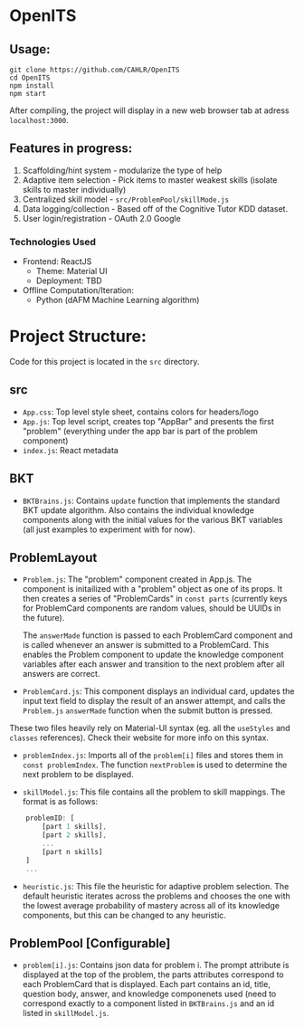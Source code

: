 # OpenITS

## Usage: 
```
git clone https://github.com/CAHLR/OpenITS
cd OpenITS
npm install
npm start
```
After compiling, the project will display in a new web browser tab at adress `localhost:3000`.

## Features in progress:
1) Scaffolding/hint system - modularize the type of help
2) Adaptive item selection - Pick items to master weakest skills (isolate skills to master individually)
3) Centralized skill model - `src/ProblemPool/skillMode.js`
4) Data logging/collection - Based off of the Cognitive Tutor KDD dataset.
5) User login/registration - OAuth 2.0 Google

### Technologies Used
* Frontend: ReactJS
	* Theme: Material UI
	* Deployment: TBD
* Offline Computation/Iteration:
	* Python (dAFM Machine Learning algorithm)

# Project Structure: 
Code for this project is located in the `src` directory. 

## src

- `App.css`: Top level style sheet, contains colors for headers/logo
- `App.js`: Top level script, creates top "AppBar" and presents the first "problem" (everything under the app bar is part of the problem component)
- `index.js`: React metadata

## BKT

- `BKTBrains.js`: Contains `update` function that implements the standard BKT update algorithm. Also contains the individual knowledge components along with the initial values for the various BKT variables (all just examples to experiment with for now). 

## ProblemLayout

- `Problem.js`: The "problem" component created in App.js. The component is initailized with a "problem" object as one of its props. It then creates a series of "ProblemCards" in `const parts` (currently keys for ProblemCard components are random values, should be UUIDs in the future). 

	The `answerMade` function is passed to each ProblemCard component and is called whenever an answer is submitted to a ProblemCard. This enables the Problem component to update the knowledge component variables after each answer and transition to the next problem after all answers are correct. 
	
- `ProblemCard.js`: This component displays an individual card, updates the input text field to display the result of an answer attempt, and calls the `Problem.js` 	`answerMade` function when the submit button is pressed.  

These two files heavily rely on Material-UI syntax (eg. all the `useStyles` and `classes` references). Check their website for more info on this syntax. 

- `problemIndex.js`: Imports all of the `problem[i]` files and stores them in `const problemIndex`. The function `nextProblem` is used to determine the next problem to be displayed. 

	

- `skillModel.js`: This file contains all the problem to skill mappings. The format is as follows:
```javascript
    problemID: [
        [part 1 skills], 
        [part 2 skills], 
        ... 
        [part n skills]
    ]
    ...
```

- `heuristic.js`: This file the heuristic for adaptive problem selection. The default heuristic iterates across the problems and chooses the one with the lowest average probability of mastery across all of its knowledge components, but this can be changed to any heuristic. 

## ProblemPool [Configurable]

- `problem[i].js`: Contains json data for problem i. The prompt attribute is displayed at the top of the problem, the parts attributes correspond to each ProblemCard that is displayed. Each part contains an id, title, question body, answer, and knowledge componenets used (need to correspond exactly to a component listed in `BKTBrains.js` and an id listed in `skillModel.js`. 
